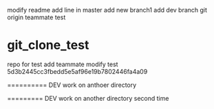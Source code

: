 modify readme
add line in master
add new branch1
add dev branch
git origin teammate test
# git_clone_test
repo for test
add teammate modify test
5d3b2445cc3fbedd5e5af96e19b7802446fa4a09


==========
DEV work on anthoer directory


=========
DEV work on another directory second time

